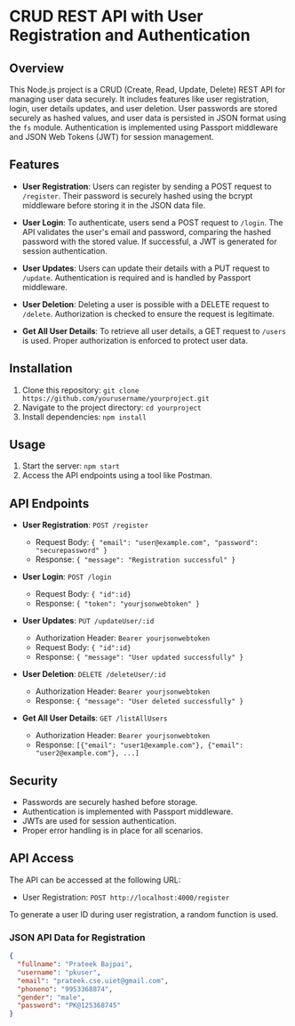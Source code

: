 # CRUD REST API with User Registration and Authentication

## Overview

This Node.js project is a CRUD (Create, Read, Update, Delete) REST API for managing user data securely. It includes features like user registration, login, user details updates, and user deletion. User passwords are stored securely as hashed values, and user data is persisted in JSON format using the `fs` module. Authentication is implemented using Passport middleware and JSON Web Tokens (JWT) for session management.

## Features

- **User Registration**: Users can register by sending a POST request to `/register`. Their password is securely hashed using the bcrypt middleware before storing it in the JSON data file.

- **User Login**: To authenticate, users send a POST request to `/login`. The API validates the user's email and password, comparing the hashed password with the stored value. If successful, a JWT is generated for session authentication.

- **User Updates**: Users can update their details with a PUT request to `/update`. Authentication is required and is handled by Passport middleware.

- **User Deletion**: Deleting a user is possible with a DELETE request to `/delete`. Authorization is checked to ensure the request is legitimate.

- **Get All User Details**: To retrieve all user details, a GET request to `/users` is used. Proper authorization is enforced to protect user data.

## Installation

1. Clone this repository: `git clone https://github.com/yourusername/yourproject.git`
2. Navigate to the project directory: `cd yourproject`
3. Install dependencies: `npm install`

## Usage

1. Start the server: `npm start`
2. Access the API endpoints using a tool like Postman.

## API Endpoints

- **User Registration**: `POST /register`
  - Request Body: `{ "email": "user@example.com", "password": "securepassword" }`
  - Response: `{ "message": "Registration successful" }`

- **User Login**: `POST /login`
  - Request Body: `{ "id":id}`
  - Response: `{ "token": "yourjsonwebtoken" }`

- **User Updates**: `PUT /updateUser/:id`
  - Authorization Header: `Bearer yourjsonwebtoken`
  - Request Body: `{ "id":id}`
  - Response: `{ "message": "User updated successfully" }`

- **User Deletion**: `DELETE /deleteUser/:id`
  - Authorization Header: `Bearer yourjsonwebtoken`
  - Response: `{ "message": "User deleted successfully" }`

- **Get All User Details**: `GET /listAllUsers`
  - Authorization Header: `Bearer yourjsonwebtoken`
  - Response: `[{"email": "user1@example.com"}, {"email": "user2@example.com"}, ...]`

## Security

- Passwords are securely hashed before storage.
- Authentication is implemented with Passport middleware.
- JWTs are used for session authentication.
- Proper error handling is in place for all scenarios.

## API Access

The API can be accessed at the following URL:

- User Registration: `POST http://localhost:4000/register`

To generate a user ID during user registration, a random function is used.

### JSON API Data for Registration

```json
{
  "fullname": "Prateek Bajpai",
  "username": "pkuser",
  "email": "prateek.cse.uiet@gmail.com",
  "phoneno": "9953368874",
  "gender": "male",
  "password": "PK@125368745"
}
